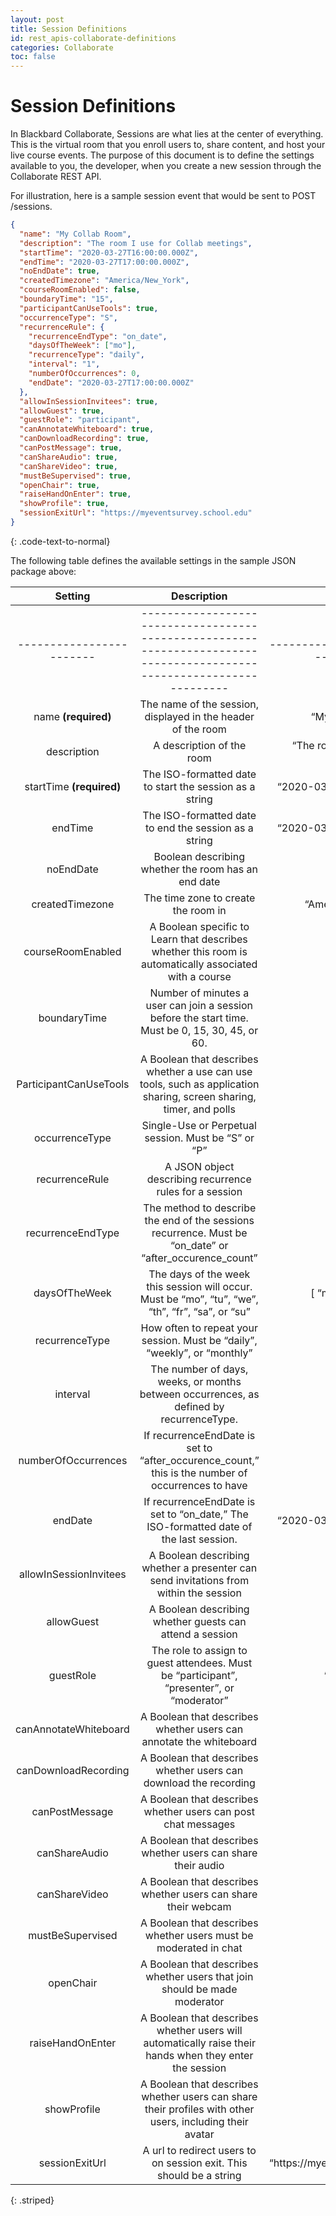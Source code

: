 ```yaml
---
layout: post
title: Session Definitions
id: rest_apis-collaborate-definitions
categories: Collaborate
toc: false
---
```


# Session Definitions

In Blackbard Collaborate, Sessions are what lies at the center of everything. This is the virtual room that you enroll users to, share content, and host your live course events. The purpose of this document is to define the settings available to you, the developer, when you create a new session through the Collaborate REST API.

For illustration, here is a sample session event that would be sent to POST /sessions.

```json
{
  "name": "My Collab Room",
  "description": "The room I use for Collab meetings",
  "startTime": "2020-03-27T16:00:00.000Z",
  "endTime": "2020-03-27T17:00:00.000Z",
  "noEndDate": true,
  "createdTimezone": "America/New_York",
  "courseRoomEnabled": false,
  "boundaryTime": "15",
  "participantCanUseTools": true,
  "occurrenceType": "S",
  "recurrenceRule": {
    "recurrenceEndType": "on_date",
    "daysOfTheWeek": ["mo"],
    "recurrenceType": "daily",
    "interval": "1",
    "numberOfOccurrences": 0,
    "endDate": "2020-03-27T17:00:00.000Z"
  },
  "allowInSessionInvitees": true,
  "allowGuest": true,
  "guestRole": "participant",
  "canAnnotateWhiteboard": true,
  "canDownloadRecording": true,
  "canPostMessage": true,
  "canShareAudio": true,
  "canShareVideo": true,
  "mustBeSupervised": true,
  "openChair": true,
  "raiseHandOnEnter": true,
  "showProfile": true,
  "sessionExitUrl": "https://myeventsurvey.school.edu"
}
```

{: .code-text-to-normal}

The following table defines the available settings in the sample JSON package above:

|         Setting          |                                                      Description                                                      |                Example                 |
| :----------------------: | :-------------------------------------------------------------------------------------------------------------------: | :------------------------------------: |
| ------------------------ | --------------------------------------------------------------------------------------------------------------------- | -------------------------------------- |
|   name **(required)**    |                             The name of the session, displayed in the header of the room                              |            “My Collab Room”            |
|       description        |                                               A description of the room                                               |  “The room I use for Collab meetings”  |
| startTime **(required)** |                               The ISO\-formatted date to start the session as a string                                |     “2020\-03\-27T16:00:00\.000Z”      |
|         endTime          |                                The ISO\-formatted date to end the session as a string                                 |     “2020\-03\-27T17:00:00\.000Z”      |
|        noEndDate         |                                  Boolean describing whether the room has an end date                                  |                  TRUE                  |
|     createdTimezone      |                                          The time zone to create the room in                                          |           “America/New_York”           |
|    courseRoomEnabled     |   A Boolean specific to Learn that describes whether this room is automatically associated with a course   |                 FALSE                  |
|       boundaryTime       |          Number of minutes a user can join a session before the start time\. Must be 0, 15, 30, 45, or 60\.           |                   15                   |
|  ParticipantCanUseTools  |  A Boolean that describes whether a use can use tools, such as application sharing, screen sharing, timer, and polls  |                  TRUE                  |
|      occurrenceType      |                                 Single\-Use or Perpetual session\. Must be “S” or “P”                                 |                  “S”                   |
|      recurrenceRule      |                                A JSON object describing recurrence rules for a session                                |                                        |
|    recurrenceEndType     |       The method to describe the end of the sessions recurrence\. Must be “on_date” or “after_occurence_count”        |               “on_date”                |
|      daysOfTheWeek       |          The days of the week this session will occur\. Must be “mo”, “tu”, “we”, “th”, “fr”, “sa”, or “su”           |         \[ “mo”, “we”, “fr” \]         |
|      recurrenceType      |                      How often to repeat your session\. Must be “daily”, “weekly”, or “monthly”                       |                “daily”                 |
|         interval         |               The number of days, weeks, or months between occurrences, as defined by recurrenceType\.                |                  “1”                   |
|   numberOfOccurrences    |           If recurrenceEndDate is set to “after_occurence_count,” this is the number of occurrences to have           |                   5                    |
|         endDate          |                If recurrenceEndDate is set to “on_date,” The ISO\-formatted date of the last session\.                |     “2020\-03\-27T17:00:00\.000Z”      |
|  allowInSessionInvitees  |                 A Boolean describing whether a presenter can send invitations from within the session                 |                  TRUE                  |
|        allowGuest        |                               A Boolean describing whether guests can attend a session                                |                 FALSE                  |
|        guestRole         |              The role to assign to guest attendees\. Must be “participant”, “presenter”, or “moderator”               |             “participant”              |
|  canAnnotateWhiteboard   |                          A Boolean that describes whether users can annotate the whiteboard                           |                  TRUE                  |
|   canDownloadRecording   |                           A Boolean that describes whether users can download the recording                           |                 FALSE                  |
|      canPostMessage      |                             A Boolean that describes whether users can post chat messages                             |                  TRUE                  |
|      canShareAudio       |                             A Boolean that describes whether users can share their audio                              |                  TRUE                  |
|      canShareVideo       |                             A Boolean that describes whether users can share their webcam                             |                  TRUE                  |
|     mustBeSupervised     |                           A Boolean that describes whether users must be moderated in chat                            |                  TRUE                  |
|        openChair         |                       A Boolean that describes whether users that join should be made moderator                       |                 FALSE                  |
|     raiseHandOnEnter     |        A Boolean that describes whether users will automatically raise their hands when they enter the session        |                 FALSE                  |
|       showProfile        |       A Boolean that describes whether users can share their profiles with other users, including their avatar        |                  TRUE                  |
|      sessionExitUrl      |                         A url to redirect users to on session exit\. This should be a string                          |  “https://myeventsurvey\.school\.edu”  |

{: .striped}
